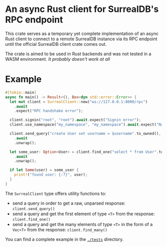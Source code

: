 # An async Rust client for SurrealDB's RPC endpoint
This crate serves as a temporary yet complete implementation of an async Rust client to connect to a remote SurrealDB instance
via its RPC endpoint until the official SurrealDB client crate comes out.

The crate is aimed to be used in Rust backends and was not tested in a WASM environment.
_It probably doesn't work at all_

# Example
```rust
#[tokio::main]
async fn main() -> Result<(), Box<dyn std::error::Error>> {
  let mut client = SurrealClient::new("ws://127.0.0.1:8000/rpc")
    .await
    .expect("RPC handshake error");

  client.signin("root", "root").await.expect("Signin error");
  client.use_namespace("my_namespace", "my_namespace").await.expect("Namespace error");

  client.send_query("create User set username = $username".to_owned(), json!({ "username": "John" }),)
    .await
    .unwrap();

  let some_user: Option<User> = client.find_one("select * from User".to_owned(), Value::Null)
    .await
    .unwrap();

  if let Some(user) = some_user {
    print!("found user: {:?}", user);
  }
}
```

The `SurrealClient` type offers utility functions to:
 - send a query in order to get a raw, unparsed response: `client.send_query()`
 - send a query and get the first element of type `<T>` from the response: `client.find_one()`
 - send a query and get the many elements of type `<T>` in the form of a `Vec<T>` from the response: `client.find_many()`

You can find a complete example in the [`./tests`](/tests) directory.